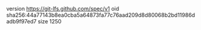 version https://git-lfs.github.com/spec/v1
oid sha256:44a77143b8ea0cba5a64873fa77c76aad209d8d80068b2bd11986dadb9f97ed7
size 1250
